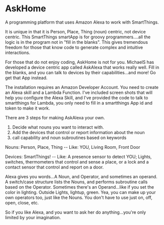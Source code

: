 # AskHome

A programming platform that uses Amazon Alexa to work with SmartThings.  

It is unique in that it is Person, Place, Thing (noun) centric, not device centric.
This SmartThings smartApp is for groovy programmers....all the logic is in the program
not in "fill in the blanks".  This gives tremendous freedom for those that know code
to generate complex and intuitive interactions.  

For those that do not enjoy coding, AskHome is not for you.   MichaelS has developed a 
device centric app called AskAlexa that works really well.  Fill in the blanks, and you can talk 
to devices by their capabilities...and more!  Go get that App instead.

The installation requires an Amazon Developer Account.  You need to create an Alexa skill
and a Lambda Function.  I've included screen shots that will help you configure the Alexa Skill,
and I've provided the code to talk to smartthings for Lambda, you only need to fill in a smartthings 
App id and token to make it work.

There are 3 steps for making AskAlexa your own.

1.  Decide what nouns you want to interact with.
2.  Add the devices that control or report information about the noun
3.  call capability and noun subroutines based on keywords

Nouns:  Person, Place, Thing  --  Like:  YOU, Living Room, Front Door

Devices:  SmartThings!   --  Like:  A presence sensor to detect YOU; Lights, 
switches, thermometers that control and sense a place, or a lock and a contact 
sensor that control and report on a door.

Alexa gives you words...A Noun, and Operator, and sometimes an operand.  A switch/case structure lists
the Nouns, and performs subroutine calls based on the Operator.  Sometimes there's an Operand...like
if you set the color in lighting.   Outside Lights, lightup, green.   Yea, you can make up your own operators
too, just like the Nouns.  You don't have to use just on, off, open, close, etc.

So if you like Alexa, and you want to ask her do anything...you're only limited by your imagination.

